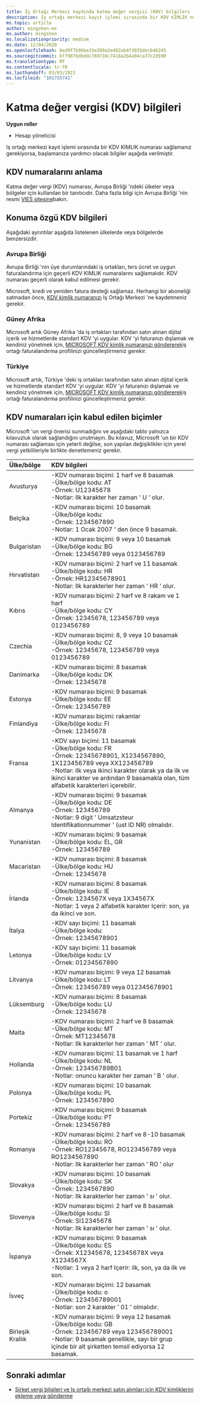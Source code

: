 ```yaml
---
title: İş Ortağı Merkezi kaydında katma değer vergisi (KDV) bilgileri
description: Iş ortağı merkezi kayıt işlemi sırasında bir KDV KIMLIK numarası sağlamanız gerekiyorsa, bu bilgiler başlamanıza yardımcı olur.
ms.topic: article
author: mingshen-ms
ms.author: mingshen
ms.localizationpriority: medium
ms.date: 12/04/2020
ms.openlocfilehash: 6ed9f7b9bbe33e209a2e482ab4f3035decb46245
ms.sourcegitcommit: bff907bdbddc769716c7418a2b4a94ca37c2d590
ms.translationtype: MT
ms.contentlocale: tr-TR
ms.lasthandoff: 03/03/2021
ms.locfileid: "101755741"
---
```

# <a name="value-added-tax-vat-information"></a>Katma değer vergisi (KDV) bilgileri

**Uygun roller**

- Hesap yöneticisi


Iş ortağı merkezi kayıt işlemi sırasında bir KDV KIMLIK numarası sağlamanız gerekiyorsa, başlamanıza yardımcı olacak bilgiler aşağıda verilmiştir.

## <a name="understanding-vat-numbers"></a>KDV numaralarını anlama

Katma değer vergi (KDV) numarası, Avrupa Birliği 'ndeki ülkeler veya bölgeler için kullanılan bir tanıtıcıdır. Daha fazla bilgi için Avrupa Birliği 'nin resmi [VIES sitesine](http://ec.europa.eu/taxation_customs/vies/vieshome.do)bakın.

## <a name="location-specific-vat-information"></a>Konuma özgü KDV bilgileri

Aşağıdaki ayrıntılar aşağıda listelenen ülkelerde veya bölgelerde benzersizdir.

### <a name="european-union"></a>Avrupa Birliği

Avrupa Birliği 'nin üye durumlarındaki iş ortakları, ters ücret ve uygun faturalandırma için geçerli KDV KIMLIK numaralarını sağlamalıdır. KDV numarası geçerli olarak kabul edilmesi gerekir.

Microsoft, kredi ve yeniden fatura desteği sağlamaz. Herhangi bir aboneliği satmadan önce, [KDV kimlik numaranızı](organization-tax-info.md) Iş Ortağı Merkezi 'ne kaydetmeniz gerekir.

### <a name="south-africa"></a>Güney Afrika

Microsoft artık Güney Afrika 'da iş ortakları tarafından satın alınan dijital içerik ve hizmetlerde standart KDV 'yi uygular. KDV 'yi faturanızı dışlamak ve kendiniz yönetmek için, [MICROSOFT KDV kimlik numaranızı göndererek](organization-tax-info.md)iş ortağı faturalandırma profilinizi güncelleştirmeniz gerekir.

### <a name="turkey"></a>Türkiye

Microsoft artık, Türkiye 'deki iş ortakları tarafından satın alınan dijital içerik ve hizmetlerde standart KDV 'yi uygular. KDV 'yi faturanızı dışlamak ve kendiniz yönetmek için, [MICROSOFT KDV kimlik numaranızı göndererek](organization-tax-info.md)iş ortağı faturalandırma profilinizi güncelleştirmeniz gerekir.

## <a name="accepted-formats-for-vat-numbers"></a>KDV numaraları için kabul edilen biçimler

Microsoft 'un vergi önerisi sunmadığını ve aşağıdaki tablo yalnızca kılavuzluk olarak sağlandığını unutmayın. Bu kılavuz, Microsoft 'un bir KDV numarası sağlaması için yeterli değilse, son yapılan değişiklikler için yerel vergi yetkilileriyle birlikte denetlemeniz gerekir.

|Ülke/bölge | KDV bilgileri |
|:------------|:----------|
|Avusturya  |-KDV numarası biçimi: 1 harf ve 8 basamak<br/>-Ülke/bölge kodu: AT<br/>-Örnek: U12345678<br/>-Notlar: Ilk karakter her zaman ' U ' olur. |
|Belçika  |-KDV numarası biçimi: 10 basamak<br/>-Ülke/bölge kodu:<br/>-Örnek: 1234567890<br/>-Notlar: 1 Ocak 2007 ' den önce 9 basamak. |
| Bulgaristan  |-KDV numarası biçimi: 9 veya 10 basamak<br/>-Ülke/bölge kodu: BG<br/>-Örnek: 123456789 veya 0123456789 |
| Hırvatistan |-KDV numarası biçimi: 2 harf ve 11 basamak<br/>-Ülke/bölge kodu: HR<br/>-Örnek: HR12345678901<br/>-Notlar: Ilk karakterler her zaman ' HR ' olur. |
|Kıbrıs |-KDV numarası biçimi: 2 harf ve 8 rakam ve 1 harf<br/>-Ülke/bölge kodu: CY<br/>-Örnek: 12345678, 123456789 veya 0123456789 |
|Czechia |-KDV numarası biçimi: 8, 9 veya 10 basamak<br/>-Ülke/bölge kodu: CZ<br/>-Örnek: 12345678, 123456789 veya 0123456789 |
| Danimarka |-KDV numarası biçimi: 8 basamak<br/>-Ülke/bölge kodu: DK<br/>-Örnek: 12345678<br/> |
|Estonya |-KDV numarası biçimi: 9 basamak<br/>-Ülke/bölge kodu: EE<br/>-Örnek: 123456789<br/> |
|Finlandiya |-KDV numarası biçimi: rakamlar<br/>-Ülke/bölge kodu: FI<br/>-Örnek: 12345678 |
|Fransa |-KDV sayı biçimi: 11 basamak<br/>-Ülke/bölge kodu: FR<br/>-Örnek: 12345678901, X1234567890, 1X123456789 veya XX123456789<br/>-Notlar: ilk veya ikinci karakter olarak ya da ilk ve ikinci karakter ve ardından 9 basamakla olan, tüm alfabetik karakterleri içerebilir. |
|Almanya |-KDV numarası biçimi: 9 basamak<br/>-Ülke/bölge kodu: DE<br/>-Örnek: 123456789<br/>-Notlar: 9 digit ' Umsatzsteur Identifikationnummer ' (ust ID NR) olmalıdır. |
|Yunanistan |-KDV numarası biçimi: 9 basamak<br/>-Ülke/bölge kodu: EL, GR<br/>-Örnek: 123456789 |
|Macaristan |-KDV numarası biçimi: 8 basamak<br/>-Ülke/bölge kodu: HU<br/>-Örnek: 12345678 |
|İrlanda |-KDV numarası biçimi: 8 basamak<br/>-Ülke/bölge kodu: IE<br/>-Örnek: 1234567X veya 1X34567X<br/>-Notlar: 1 veya 2 alfabetik karakter Içerir: son, ya da ikinci ve son. |
|İtalya |-KDV sayı biçimi: 11 basamak<br/>-Ülke/bölge kodu:<br/>-Örnek: 12345678901 |
|Letonya |-KDV sayı biçimi: 11 basamak<br/>-Ülke/bölge kodu: LV<br/>-Örnek: 01234567890 |
|Litvanya |-KDV numarası biçimi: 9 veya 12 basamak<br/>-Ülke/bölge kodu: LT<br/>-Örnek: 123456789 veya 012345678901 |
|Lüksemburg |-KDV numarası biçimi: 8 basamak<br/>-Ülke/bölge kodu: LU<br/>-Örnek: 12345678 |
|Malta |-KDV numarası biçimi: 2 harf ve 8 basamak<br/>-Ülke/bölge kodu: MT</br>-Örnek: MT12345678<br/>-Notlar: Ilk karakterler her zaman ' MT ' olur. |
|Hollanda |-KDV numarası biçimi: 11 basamak ve 1 harf<br/>-Ülke/bölge kodu: NL<br/>-Örnek: 123456789B01<br/>-Notlar: onuncu karakter her zaman ' B ' olur. |
|Polonya |-KDV numarası biçimi: 10 basamak<br/>-Ülke/bölge kodu: PL<br/>-Örnek: 1234567890 |
|Portekiz |-KDV numarası biçimi: 9 basamak<br/>-Ülke/bölge kodu: PT<br/>-Örnek: 123456789 |
|Romanya |-KDV numarası biçimi: 2 harf ve 8-10 basamak<br/>-Ülke/bölge kodu: RO<br/>-Örnek: RO12345678, RO123456789 veya RO1234567890<br/>-Notlar: Ilk karakterler her zaman ' RO ' olur |
|Slovakya |-KDV numarası biçimi: 10 basamak<br/>-Ülke/bölge kodu: SK<br/>-Örnek: 1234567890<br/>-Notlar: Ilk karakterler her zaman ' sı ' olur. |
|Slovenya |-KDV numarası biçimi: 2 harf ve 8 basamak<br/>-Ülke/bölge kodu: SI<br/>-Örnek: SI12345678<br/>-Notlar: Ilk karakterler her zaman ' sı ' olur. |
|İspanya |-KDV numarası biçimi: 9 basamak<br/>-Ülke/bölge kodu: ES<br/>-Örnek: X12345678, 12345678X veya X1234567X<br/>-Notlar: 1 veya 2 harf Içerir: ilk, son, ya da ilk ve son. |
|İsveç |-KDV numarası biçimi: 12 basamak<br/>-Ülke/bölge kodu: o<br/>-Örnek: 123456789001<br/>-Notlar: son 2 karakter ' 01 ' olmalıdır. |
|Birleşik Krallık |-KDV numarası biçimi: 9 veya 12 basamak<br/>-Ülke/bölge kodu: GB<br/>-Örnek: 123456789 veya 123456789001<br/>-Notlar: 9 basamak genellikle, sayı bir grup içinde bir alt şirketten temsil ediyorsa 12 basamak. |

## <a name="next-steps"></a>Sonraki adımlar

- [Şirket vergi bilgileri ve Iş ortağı merkezi satın alımları için KDV kimliklerini ekleme veya gönderme](organization-tax-info.md)
